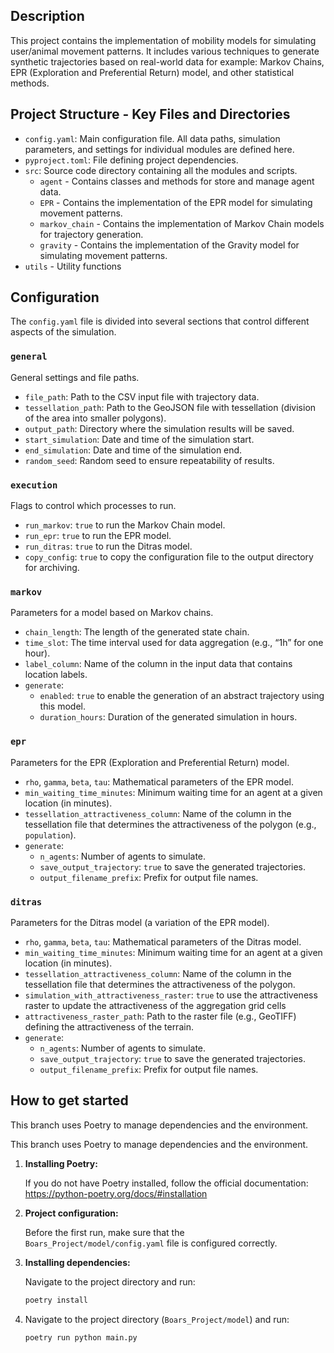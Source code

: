 ## Description

This project contains the implementation of mobility models for simulating user/animal movement patterns. It includes 
various techniques to generate synthetic trajectories based on real-world data for example: Markov Chains, 
EPR (Exploration and Preferential Return) model, and other statistical methods.

## Project Structure - Key Files and Directories
- `config.yaml`: Main configuration file. All data paths, simulation parameters, and settings for individual modules are defined here.
- `pyproject.toml`: File defining project dependencies.
- `src`: Source code directory containing all the modules and scripts.
    - `agent` - Contains classes and methods for store and manage agent data.
    - `EPR` - Contains the implementation of the EPR model for simulating movement patterns.
    - `markov_chain` - Contains the implementation of Markov Chain models for trajectory generation.
    - `gravity` - Contains the implementation of the Gravity model for simulating movement patterns.
- `utils` - Utility functions


## Configuration 

The `config.yaml` file is divided into several sections that control different aspects of the simulation.

### `general`
General settings and file paths.
- `file_path`: Path to the CSV input file with trajectory data.
- `tessellation_path`: Path to the GeoJSON file with tessellation (division of the area into smaller polygons).
- `output_path`: Directory where the simulation results will be saved.
- `start_simulation`: Date and time of the simulation start.
- `end_simulation`: Date and time of the simulation end.
- `random_seed`: Random seed to ensure repeatability of results.

### `execution`
Flags to control which processes to run.
- `run_markov`: `true` to run the Markov Chain model.
- `run_epr`: `true` to run the EPR model.
- `run_ditras`: `true` to run the Ditras model.
- `copy_config`: `true` to copy the configuration file to the output directory for archiving.

### `markov`
Parameters for a model based on Markov chains.
- `chain_length`: The length of the generated state chain.
- `time_slot`: The time interval used for data aggregation (e.g., “1h” for one hour).
- `label_column`: Name of the column in the input data that contains location labels.
- `generate`:
  - `enabled`: `true` to enable the generation of an abstract trajectory using this model.
  - `duration_hours`: Duration of the generated simulation in hours.

### `epr`
Parameters for the EPR (Exploration and Preferential Return) model.
- `rho`, `gamma`, `beta`, `tau`: Mathematical parameters of the EPR model.
- `min_waiting_time_minutes`: Minimum waiting time for an agent at a given location (in minutes).
- `tessellation_attractiveness_column`: Name of the column in the tessellation file that determines the attractiveness of the polygon (e.g., `population`).
- `generate`:
  - `n_agents`: Number of agents to simulate.
  - `save_output_trajectory`: `true` to save the generated trajectories.
  - `output_filename_prefix`: Prefix for output file names.

### `ditras`
Parameters for the Ditras model (a variation of the EPR model).
- `rho`, `gamma`, `beta`, `tau`: Mathematical parameters of the Ditras model.
- `min_waiting_time_minutes`: Minimum waiting time for an agent at a given location (in minutes).
- `tessellation_attractiveness_column`: Name of the column in the tessellation file that determines the attractiveness of the polygon.
- `simulation_with_attractiveness_raster`: `true` to use the attractiveness raster to update the attractiveness of the aggregation grid cells
- `attractiveness_raster_path`: Path to the raster file (e.g., GeoTIFF) defining the attractiveness of the terrain.
- `generate`:
  - `n_agents`: Number of agents to simulate.
  - `save_output_trajectory`: `true` to save the generated trajectories.
  - `output_filename_prefix`: Prefix for output file names.

## How to get started

This branch uses Poetry to manage dependencies and the environment.

This branch uses Poetry to manage dependencies and the environment.

1. **Installing Poetry:**

    If you do not have Poetry installed, follow the official documentation:
    https://python-poetry.org/docs/#installation

2. **Project configuration:**

    Before the first run, make sure that the `Boars_Project/model/config.yaml` file is configured correctly.

3. **Installing dependencies:**

    Navigate to the project directory and run:
    ```bash
    poetry install
    ```
4. Navigate to the project directory (`Boars_Project/model`) and run:
    ```bash
    poetry run python main.py
    ```
   
